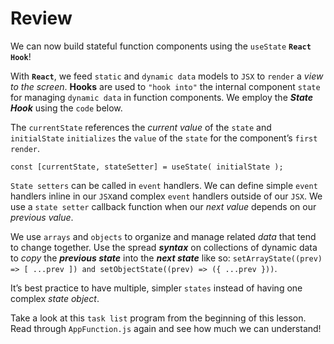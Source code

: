 # **Review**

We can now build stateful function components using the `useState` **`React`** **`Hook`**!

With **`React`**, we feed  `static` and `dynamic data` models to `JSX` to `render` a _view to the screen_.
**Hooks** are used to `"hook into"` the internal component `state` for managing `dynamic data` in function components.
We employ the **_State Hook_** using the `code` below. 

The `currentState` references the _current value_ of the `state` and `initialState` `initializes` the `value` of the `state` for the component’s `first render`.
```
const [currentState, stateSetter] = useState( initialState );
```
`State setters` can be called in `event` handlers.
We can define simple `event` handlers inline in our `JSX`and complex `event` handlers outside of our `JSX`.
We use a `state setter` callback function when our _next value_ depends on our _previous value_.

We use `arrays` and `objects` to organize and manage related _data_ that tend to change together.
Use the spread _**syntax**_ on collections of dynamic data to _copy_ the _**previous state**_ into the _**next state**_ like so: `setArrayState((prev) => [ ...prev ]) and setObjectState((prev) => ({ ...prev }))`.

It’s best practice to have multiple, simpler `states` instead of having one complex _state object_.

Take a look at this `task list` program from the beginning of this lesson. Read through `AppFunction.js` again and see how much we can understand!

